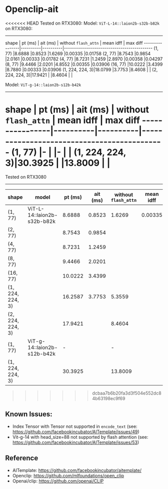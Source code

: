 # Openclip-ait

<<<<<<< HEAD
Tested on RTX3080:
Model: `ViT-L-14::laion2b-s32b-b82k` on RTX3080:

-----------------------------------------------------------------------------------
shape           | pt (ms)  | ait (ms) | without `flash_attn` | mean idff | max diff
----------------|----------|----------|--------------------------------------------
(1, 77)         |8.6888    |0.8523    |1.6269                |0.00335    |0.01758
(2, 77)         |8.7543    |0.9854    |2.0161                |0.00333    |0.01782
(4, 77)         |8.7231    |1.2459    |2.8970                |0.00358    |0.04297
(8, 77)         |9.4466    |2.0201    |4.8552                |0.00355    |0.03906
(16, 77)        |10.0222   |3.4399    |8.7880                |0.00333    |0.03906
(1, 224, 224, 3)|18.0799   |3.7753    |8.4608                |           |
(2, 224, 224, 3)|17.9421   |          |8.4604                |           |

Model: `ViT-g-14::laion2b-s12b-b42k`

-----------------------------------------------------------------------------------
shape           | pt (ms)  | ait (ms) | without `flash_attn` | mean idff | max diff
----------------|----------|----------|--------------------------------------------
(1, 77)         |-         |          |-                     |           |
(1, 224, 224, 3)|30.3925   |          |13.8009               |           |
=======
Tested on RTX3080

----------------------------------------------------------------------------------------------------------
shape     | model                      | pt (ms)  | ait (ms) | without `flash_attn` | mean idff | max diff
----------|----------------------------|----------|----------|----------------------|-----------|---------
(1, 77)   |ViT-L-14::laion2b-s32b-b82k |8.6888    |0.8523    |1.6269                |0.00335    |0.01758
(2, 77)   |                            |8.7543    |0.9854    |                      |           |
(4, 77)   |                            |8.7231    |1.2459    |                      |           |
(8, 77)   |                            |9.4466    |2.0201    |                      |           |
(16, 77)  |                            |10.0222   |3.4399    |                      |           |
(1, 224, 224, 3)|                      |16.2587   |3.7753    |5.3559                |           |
(2, 224, 224, 3)|                      |17.9421   |          |8.4604                |           |
(1, 77)   |ViT-g-14::laion2b-s12b-b42k |-         |          |-                     |           |
(1, 224, 224, 3)|                      |30.3925   |          |13.8009               |           |
>>>>>>> dcbaa7b6b20fa3d3f504e552dc84b63198ec9f69


## Known Issues:
- Index Tensor with Tensor not supported in `encode_text` (see: https://github.com/facebookincubator/AITemplate/issues/49)
- Vit-g-14 with head_size=88 not supported by flash attention (see: https://github.com/facebookincubator/AITemplate/issues/53)


## Reference
- AITemplate: https://github.com/facebookincubator/aitemplate/
- Openclip: https://github.com/mlfoundations/open_clip
- Openai/clip: https://github.com/openai/CLIP
